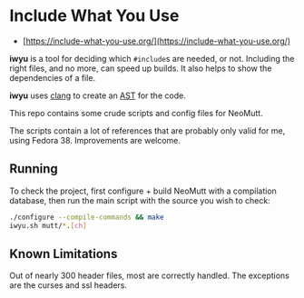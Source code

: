 # Include What You Use

- [https://include-what-you-use.org/](https://include-what-you-use.org/)

**iwyu** is a tool for deciding which `#include`s are needed, or not.
Including the right files, and no more, can speed up builds.
It also helps to show the dependencies of a file.

**iwyu** uses [clang](https://clang.llvm.org/) to create an
[AST](https://en.wikipedia.org/wiki/Abstract_syntax_tree) for the code.

This repo contains some crude scripts and config files for NeoMutt.

The scripts contain a lot of references that are probably only valid for me,
using Fedora 38.  Improvements are welcome.

## Running

To check the project, first configure + build NeoMutt with a compilation database,
then run the main script with the source you wish to check:

```sh
./configure --compile-commands && make
iwyu.sh mutt/*.[ch]
```

## Known Limitations

Out of nearly 300 header files, most are correctly handled.
The exceptions are the curses and ssl headers.
